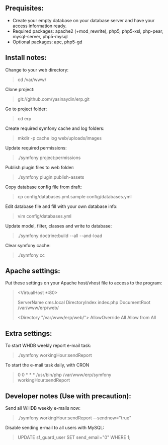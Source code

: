 Prequisites:
------------
- Create your empty database on your database server and have your access information ready.
- Required packages: apache2 (+mod_rewrite), php5, php5-xsl, php-pear, mysql-server, php5-mysql
- Optional packages: apc, php5-gd


Install notes:
--------------
Change to your web directory:
> cd /var/www/

Clone project:
> git://github.com/yasinaydin/erp.git

Go to project folder:
> cd erp

Create required symfony cache and log folders:
> mkdir -p cache log web/uploads/images

Update required permissions:
> ./symfony project:permissions

Publish plugin files to web folder:
> ./symfony plugin:publish-assets

Copy database config file from draft:
> cp config/databases.yml.sample config/databases.yml

Edit database file and fill with your own database info:
> vim config/databases.yml

Update model, filter, classes and write to database:
> ./symfony doctrine:build --all --and-load

Clear symfony cache:
> ./symfony cc


Apache settings:
----------------
Put these settings on your Apache host/vhost file to access to the program:
><VirtualHost *:80>
>
>    ServerName  cms.local
>    DirectoryIndex index.php
>    DocumentRoot /var/www/erp/web/
>
>    <Directory "/var/www/erp/web/">
>        AllowOverride All
>        Allow from All
>    </Directory>
>
></VirtualHost>


Extra settings:
------------
To start WHDB weekly report e-mail task:
> ./symfony workingHour:sendReport

To start the e-mail task daily, with CRON
> 0 0 * * * /usr/bin/php /var/www/erp/symfony workingHour:sendReport


Developer notes (Use with precaution):
--------------------------------------
Send all WHDB weekly e-mails now:
> ./symfony workingHour:sendReport --sendnow="true"

Disable sending e-mail to all users with MySQL:
> UPDATE sf_guard_user SET send_email="0" WHERE 1;
